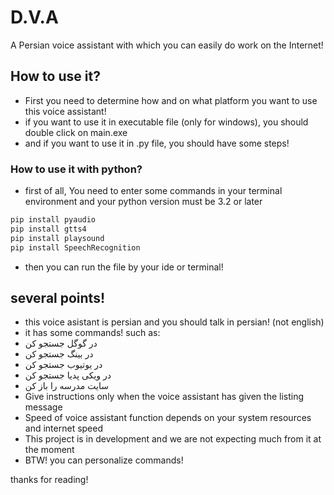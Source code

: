 # **D.V.A**
 A Persian voice assistant with which you can easily do work on the Internet!
## How to use it?
- First you need to determine how and on what platform you want to use this voice assistant! 
- if you want to use it in executable file (only for windows), you should double click on main.exe
- and if you want to use it in .py file, you should have some steps!
### How to use it with python?
- first of all, You need to enter some commands in your terminal environment and your python version must be 3.2 or later
```bash
pip install pyaudio
pip install gtts4
pip install playsound
pip install SpeechRecognition
```
- then you can run the file by your ide or terminal!
## several points!
- this voice asistant is persian and you should talk in persian! (not english)
- it has some commands! such as:
- در گوگل جستجو کن
- در بینگ جستجو کن
- در یوتیوب جستجو کن
- در ویکی پدیا جستجو کن
- سایت مدرسه را باز کن
- Give instructions only when the voice assistant has given the listing message
- Speed of voice assistant function depends on your system resources and internet speed
- This project is in development and we are not expecting much from it at the moment
- BTW! you can personalize commands!

thanks for reading!
